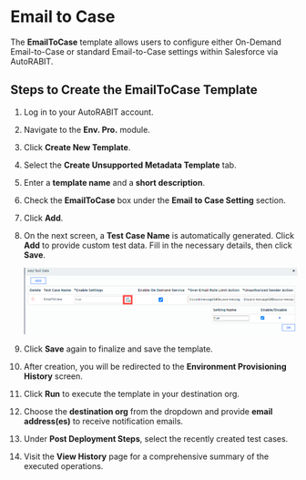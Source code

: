 # Email to Case

The **EmailToCase** template allows users to configure either On-Demand Email-to-Case or standard Email-to-Case settings within Salesforce via AutoRABIT.

## Steps to Create the EmailToCase Template

1. Log in to your AutoRABIT account.
2. Navigate to the **Env. Pro.** module.
3. Click **Create New Template**.
4. Select the **Create Unsupported Metadata Template** tab.
5. Enter a **template name** and a **short description**.
6. Check the **EmailToCase** box under the **Email to Case Setting** section.
7. Click **Add**.
8.  On the next screen, a **Test Case Name** is automatically generated. Click **Add** to provide custom test data. Fill in the necessary details, then click **Save**.

    ![EmailToCase Test Case Screen](<../../../../../../.gitbook/assets/image (67).png>)
9. Click **Save** again to finalize and save the template.
10. After creation, you will be redirected to the **Environment Provisioning History** screen.
11. Click **Run** to execute the template in your destination org.
12. Choose the **destination org** from the dropdown and provide **email address(es)** to receive notification emails.
13. Under **Post Deployment Steps**, select the recently created test cases.
14. Visit the **View History** page for a comprehensive summary of the executed operations.
